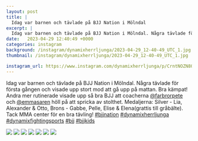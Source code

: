 ```yaml
---
layout: post
title: |
  Idag var barnen och tävlade på BJJ Nation i Mölndal
excerpt: |
  Idag var barnen och tävlade på BJJ Nation i Mölndal. Några tävlade för första gången och visade upp stort mod att gå upp på mattan. Bra kämpat! Andra mer rutinerade visade upp så bra BJJ att coacherna @farbrorpete och @emmasaren höll på att spricka av stolthet. Medaljerna: Silver - Lia, Alexander & Otto, Brons - Gabbe, Pelle, Elise & Elena(grattis till gråbälte). Tack MMA center för en bra tävling!     
date:   2023-04-29 12:40:49 +0000
categories: instagram
background: /instagram/dynamixherrljunga/2023-04-29_12-40-49_UTC_1.jpg
thumbnail: /instagram/dynamixherrljunga/2023-04-29_12-40-49_UTC_1.jpg

instagram_url: https://www.instagram.com/dynamixherrljunga/p/CrntNOZN8Oc
---
```

Idag var barnen och tävlade på BJJ Nation i Mölndal. Några tävlade för första gången och visade upp stort mod att gå upp på mattan. Bra kämpat! Andra mer rutinerade visade upp så bra BJJ att coacherna [@farbrorpete](https://www.instagram.com/farbrorpete/) och [@emmasaren](https://www.instagram.com/emmasaren/) höll på att spricka av stolthet. Medaljerna: Silver - Lia, Alexander & Otto, Brons - Gabbe, Pelle, Elise & Elena(grattis till gråbälte). Tack MMA center för en bra tävling! [#bjjnation](https://www.instagram.com/explore/tags/bjjnation/) [#dynamixherrljunga](https://www.instagram.com/explore/tags/dynamixherrljunga/) [#dynamixfightingsports](https://www.instagram.com/explore/tags/dynamixfightingsports/) [#bjj](https://www.instagram.com/explore/tags/bjj/) [#bjjkids](https://www.instagram.com/explore/tags/bjjkids/)



<img src='{{ site.baseurl }}/instagram/dynamixherrljunga/2023-04-29_12-40-49_UTC_1.jpg' class='img-fluid' />


<img src='{{ site.baseurl }}/instagram/dynamixherrljunga/2023-04-29_12-40-49_UTC_2.jpg' class='img-fluid' />


<img src='{{ site.baseurl }}/instagram/dynamixherrljunga/2023-04-29_12-40-49_UTC_3.jpg' class='img-fluid' />


<img src='{{ site.baseurl }}/instagram/dynamixherrljunga/2023-04-29_12-40-49_UTC_4.jpg' class='img-fluid' />


<img src='{{ site.baseurl }}/instagram/dynamixherrljunga/2023-04-29_12-40-49_UTC_5.jpg' class='img-fluid' />


<img src='{{ site.baseurl }}/instagram/dynamixherrljunga/2023-04-29_12-40-49_UTC_6.jpg' class='img-fluid' />


<img src='{{ site.baseurl }}/instagram/dynamixherrljunga/2023-04-29_12-40-49_UTC_7.jpg' class='img-fluid' />
